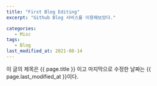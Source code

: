 ```yaml
---
title: "First Blog Editing"
excerpt: "Github Blog 서비스를 이용해보았다."

categories:
   - Misc
tags:
   - Blog
last_modified_at: 2021-08-14
---
```


이 글의 제목은 {{ page.title }} 이고
마지막으로 수정한 날짜는 {{ page.last_modified_at }}이다. 
